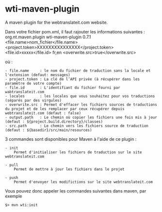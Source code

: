 wti-maven-plugin
================

A maven plugin for the webtranslateit.com website.


Dans votre fichier pom.xml, il faut rajouter les informations suivantes : 
    <plugin>
        <groupId>org.nt.maven.plugin</groupId>
        <artifactId>wti-maven-plugin</artifactId>
        <version>0.7.1</version>
        <configuration>
            <file.name>nom_fichier</file.name>
            <project.token>XXXXXXXXXXXXXXX</project.token>
            <file.id>xxxxx</file.id>
            <locales>fr,en</locales>
            <overwrite.src>true</overwrite.src>
        </configuration>
    </plugin>

où :

    - file.name     : le nom du fichier de traduction sans la locale et l'extension (defaut: messages)
    - project.token : La clé de l’API privée (à récupérer dans les paramètre de votre compte)
    - file.id       : L'identifiant du fichier fourni par wabtranslateit.com
    - locales       : les locales que vous souhaitez pour vos traductions (séparés par des virgules)
    - overwrite.src : Permet d'effacer les fichiers sources de traductions du projet et de les remplacer par ceux récupérer depuis webtranslateit.com (defaut : false)
    - output.path   : Le chemin où copier les fichiers une fois mis à jour (defaut : ${project.build.directory}/classes)
    - src.path      : Le chemin vers les fichiers source de traduction (defaut : ${basedir}/src/main/resources)
    

3 commandes sont disponibles pour Maven à l'aide de ce plugin : 

    - init
        Permet d'initialiser les fichiers de traduction sur le site webtranslateit.com
    
    - pull
        Permet de mettre à jour les fichiers dans le projet
    
    - push
        Permet d'envoyer les modifictions sur le site webtranslateit.com
        
        
Vous pouvez donc appeler les commandes suivantes dans maven, par exemple 

    $> mvn wti:init
